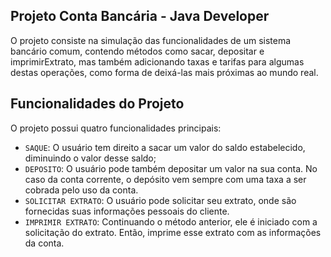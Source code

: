 ## Projeto Conta Bancária - Java Developer

O projeto consiste na simulação das funcionalidades de um sistema bancário comum, contendo métodos como sacar, depositar e imprimirExtrato, mas também adicionando taxas e tarifas para algumas destas operações, como forma de deixá-las mais próximas ao mundo real.

## Funcionalidades do Projeto

O projeto possui quatro funcionalidades principais:

- `SAQUE`: O usuário tem direito a sacar um valor do saldo estabelecido, diminuindo o valor desse saldo;
- `DEPOSITO`: O usuário pode também depositar um valor na sua conta. No caso da conta corrente, o depósito vem sempre com uma taxa a ser cobrada pelo uso da conta.
- `SOLICITAR EXTRATO`: O usuário pode solicitar seu extrato, onde são fornecidas suas informações pessoais do cliente.
- `IMPRIMIR EXTRATO`: Continuando o método anterior, ele é iniciado com a solicitação do extrato. Então, imprime esse extrato com as informações da conta.
